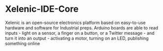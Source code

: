 # Xelenic-IDE-Core
Xelenic is an open-source electronics platform based on easy-to-use hardware and software for Industrial preps. Arduino boards are able to read inputs - light on a sensor, a finger on a button, or a Twitter message - and turn it into an output - activating a motor, turning on an LED, publishing something online
